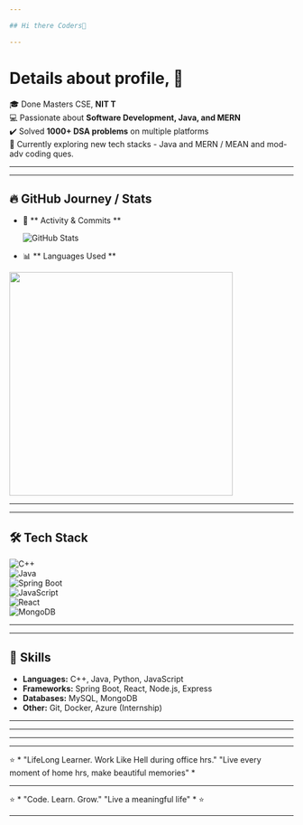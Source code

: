 ```yaml
---

## Hi there Coders👋

---
```


# Details about profile, 👋  

🎓 Done Masters CSE, **NIT T**  
💻 Passionate about **Software Development, Java, and MERN**  
✔️ Solved **1000+ DSA problems** on multiple platforms  
🚀 Currently exploring new tech stacks - Java and MERN / MEAN and mod-adv coding ques.   

---

---

## 🔥 GitHub Journey  / Stats  


- 🚀 **  Activity & Commits  **  
     
  ![GitHub Stats](https://github-readme-streak-stats.herokuapp.com/?user=Alpha1zln&theme=tokyonight&hide_border=true)
  


- 📊 ** Languages Used **

<img src="https://github-readme-stats.vercel.app/api/top-langs/?username=Alpha1zln&layout=compact&theme=tokyonight&hide_border=true&langs_count=10" width="396" />












---

---

## 🛠️ Tech Stack  

![C++](https://img.shields.io/badge/C++-00599C?style=for-the-badge&logo=cplusplus&logoColor=white)  
![Java](https://img.shields.io/badge/Java-ED8B00?style=for-the-badge&logo=openjdk&logoColor=white)  
![Spring Boot](https://img.shields.io/badge/SpringBoot-6DB33F?style=for-the-badge&logo=springboot&logoColor=white)  
![JavaScript](https://img.shields.io/badge/JavaScript-F7DF1E?style=for-the-badge&logo=javascript&logoColor=black)  
![React](https://img.shields.io/badge/React-20232A?style=for-the-badge&logo=react&logoColor=61DAFB)  
![MongoDB](https://img.shields.io/badge/MongoDB-4EA94B?style=for-the-badge&logo=mongodb&logoColor=white)  

---


---

## 🔧 Skills
- **Languages:** C++, Java, Python, JavaScript  
- **Frameworks:** Spring Boot, React, Node.js, Express  
- **Databases:** MySQL, MongoDB  
- **Other:** Git, Docker, Azure (Internship)  

---

---

<!--
## 📈 Coding Profiles
- [LeetCode](https://leetcode.com/yourid)  
- [Codeforces](https://codeforces.com/profile/yourid)  
- [GeeksforGeeks](https://auth.geeksforgeeks.org/user/yourid/practice)  
-->
---

<!--
## 📫 Connect with Me
- [LinkedIn](https://linkedin.com/in/yourid)  
- [Email](mailto:yourmail@gmail.com)  
-->

---
⭐ * "LifeLong Learner. Work Like Hell during office hrs."  "Live every moment of home hrs, make beautiful memories" *

---

⭐ * "Code. Learn. Grow."  "Live a meaningful life" *   ⭐

---

<!--
**Alpha1zln/Alpha1zln** is a ✨ _special_ ✨ repository because its `README.md` (this file) appears on your GitHub profile.

Here are some ideas to get you started:

- 🔭 I’m currently working on ...
- 🌱 I’m currently learning ...
- 👯 I’m looking to collaborate on ...
- 🤔 I’m looking for help with ...
- 💬 Ask me about ...
- 📫 How to reach me: ...
- 😄 Pronouns: ...
- ⚡ Fun fact: ...
-->
